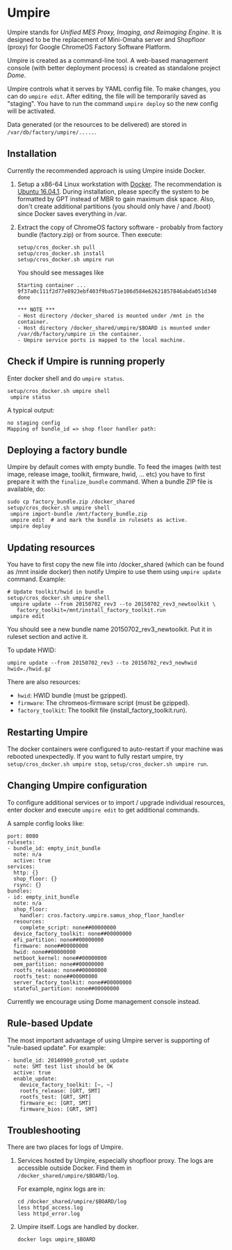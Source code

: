 Umpire
======

Umpire stands for *Unified MES Proxy, Imaging, and Reimaging Engine*. It is
designed to be the replacement of Mini-Omaha server and Shopfloor (proxy) for
Google ChromeOS Factory Software Platform.

Umpire is created as a command-line tool. A web-based management console (with
better deployment process) is created as standalone project *Dome*.

Umpire controls what it serves by YAML config file. To make changes, you can do
`umpire edit`. After editing, the file will be temporarily saved as "staging".
You have to run the command `umpire deploy` so the new config will be activated.

Data generated (or the resources to be delivered) are stored in
`/var/db/factory/umpire/.....`.

Installation
------------
Currently the recommended approach is using Umpire inside Docker.

1. Setup a x86-64 Linux workstation with [Docker](https://www.docker.com/).
   The recommendation is [Ubuntu 16.04.1](
   http://releases.ubuntu.com/16.04/ubuntu-16.04.1-server-amd64.iso).
   During installation, please specify the system to be formatted by GPT instead
   of MBR to gain maximum disk space. Also, don't create additional partitions
   (you should only have / and /boot) since Docker saves everything in /var.

2. Extract the copy of ChromeOS factory software - probably from factory bundle
   (factory.zip) or from source. Then execute:

       setup/cros_docker.sh pull
       setup/cros_docker.sh install
       setup/cros_docker.sh umpire run

   You should see messages like

       Starting container ...
       9f37a0c111f2d77e8923ebf403f9ba571e106d584e62621857846abda051d340
       done

       *** NOTE ***
       - Host directory /docker_shared is mounted under /mnt in the container.
       - Host directory /docker_shared/umpire/$BOARD is mounted under /var/db/factory/umpire in the container.
       - Umpire service ports is mapped to the local machine.

Check if Umpire is running properly
----------------------------------
Enter docker shell and do `umpire status`.

    setup/cros_docker.sh umpire shell
     umpire status

A typical output:

    no staging config
    Mapping of bundle_id => shop floor handler path:

Deploying a factory bundle
-------------------------
Umpire by default comes with empty bundle. To feed the images (with test image,
release image, toolkit, firmware, hwid, ... etc) you have to first prepare it
with the `finalize_bundle` command. When a bundle ZIP file is available, do:

    sudo cp factory_bundle.zip /docker_shared
    setup/cros_docker.sh umpire shell
     umpire import-bundle /mnt/factory_bundle.zip
     umpire edit  # and mark the bundle in rulesets as active.
     umpire deploy

Updating resources
------------------
You have to first copy the new file into /docker_shared (which can be found as
/mnt inside docker) then notify Umpire to use them using `umpire update`
command. Example:

    # Update toolkit/hwid in bundle
    setup/cros_docker.sh umpire shell
     umpire update --from 20150702_rev3 --to 20150702_rev3_newtoolkit \
       factory_toolkit=/mnt/install_factory_toolkit.run
     umpire edit

You should see a new bundle name 20150702_rev3_newtoolkit.  Put it in ruleset
section and active it.

To update HWID:

    umpire update --from 20150702_rev3 --to 20150702_rev3_newhwid hwid=./hwid.gz

There are also resources:
 - `hwid`: HWID bundle (must be gzipped).
 - `firmware`: The chromeos-firmware script (must be gzipped).
 - `factory_toolkit`: The toolkit file (install_factory_toolkit.run).

Restarting Umpire
-----------------
The docker containers were configured to auto-restart if your machine was
rebooted unexpectedly. If you want to fully restart umpire, try
`setup/cros_docker.sh umpire stop`, `setup/cros_docker.sh umpire run`.

Changing Umpire configuration
-----------------------------
To configure additional services or to import / upgrade individual resources,
enter docker and execute `umpire edit` to get additional commands.

A sample config looks like:

    port: 8080
    rulesets:
    - bundle_id: empty_init_bundle
      note: n/a
      active: true
    services:
      http: {}
      shop_floor: {}
      rsync: {}
    bundles:
    - id: empty_init_bundle
      note: n/a
      shop_floor:
        handler: cros.factory.umpire.samus_shop_floor_handler
      resources:
        complete_script: none##00000000
      device_factory_toolkit: none##00000000
      efi_partition: none##00000000
      firmware: none##00000000
      hwid: none##00000000
      netboot_kernel: none##00000000
      oem_partition: none##00000000
      rootfs_release: none##00000000
      rootfs_test: none##00000000
      server_factory_toolkit: none##00000000
      stateful_partition: none##00000000

Currently we encourage using Dome management console instead.

Rule-based Update
-----------------
The most important advantage of using Umpire server is supporting of "rule-based
update". For example:

    - bundle_id: 20140909_proto0_smt_update
      note: SMT test list should be OK
      active: true
      enable_update:
        device_factory_toolkit: [~, ~]
        rootfs_release: [GRT, SMT]
        rootfs_test: [GRT, SMT]
        firmware_ec: [GRT, SMT]
        firmware_bios: [GRT, SMT]

Troubleshooting
---------------
There are two places for logs of Umpire.

1. Services hosted by Umpire, especially shopfloor proxy. The logs are
   accessible outside Docker. Find them in `/docker_shared/umpire/$BOARD/log`.

   For example, nginx logs are in:

       cd /docker_shared/umpire/$BOARD/log
       less httpd_access.log
       less httpd_error.log

2. Umpire itself. Logs are handled by docker.

       docker logs umpire_$BOARD
